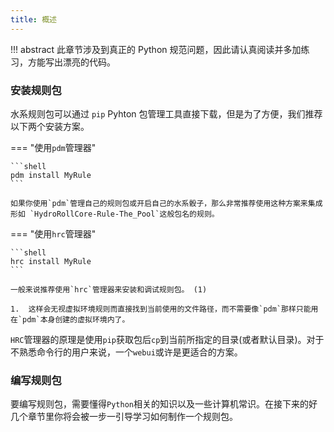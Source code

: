 ```yaml
---
title: 概述
---
```


!!! abstract
    此章节涉及到真正的 Python 规范问题，因此请认真阅读并多加练习，方能写出漂亮的代码。


### 安装规则包

水系规则包可以通过 `pip` Pyhton 包管理工具直接下载，但是为了方便，我们推荐以下两个安装方案。

=== "使用`pdm`管理器"

    ```shell
    pdm install MyRule
    ```

    如果你使用`pdm`管理自己的规则包或开启自己的水系骰子，那么非常推荐使用这种方案来集成形如 `HydroRollCore-Rule-The_Pool`这般包名的规则。

=== "使用`hrc`管理器"

    ```shell
    hrc install MyRule
    ``` 
    
    一般来说推荐使用`hrc`管理器来安装和调试规则包。 (1)

    1.  这样会无视虚拟环境规则而直接找到当前使用的文件路径，而不需要像`pdm`那样只能用在`pdm`本身创建的虚拟环境内了。


`HRC`管理器的原理是使用`pip`获取包后`cp`到当前所指定的目录(或者默认目录)。对于不熟悉命令行的用户来说，一个`webui`或许是更适合的方案。

### 编写规则包

要编写规则包，需要懂得`Python`相关的知识以及一些计算机常识。在接下来的好几个章节里你将会被一步一引导学习如何制作一个规则包。